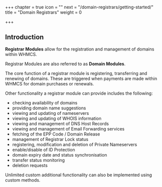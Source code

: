 +++
chapter = true
icon = "<i class='fa fa-globe fa-fw'></i>"
next = "/domain-registrars/getting-started/"
title = "Domain Registrars"
weight = 0

+++

## Introduction

**Registrar Modules** allow for the registration and management of domains within WHMCS.

Registrar Modules are also referred to as **Domain Modules**.

The core function of a registrar module is registering, transferring and renewing of domains. These are triggered when payments are made within WHMCS for domain purchases or renewals.

Other functionality a registrar module can provide includes the following:

* checking availability of domains
* providing domain name suggestions
* viewing and updating of nameservers
* viewing and updating of WHOIS information
* viewing and management of DNS Host Records
* viewing and management of Email Forwarding services
* fetching of the EPP Code / Domain Release
* management of Registrar Lock status
* registering, modification and deletion of Private Nameservers
* enable/disable of ID Protection
* domain expiry date and status synchronisation
* transfer status monitoring
* deletion requests

Unlimited custom additional functionality can also be implemented using custom methods.
